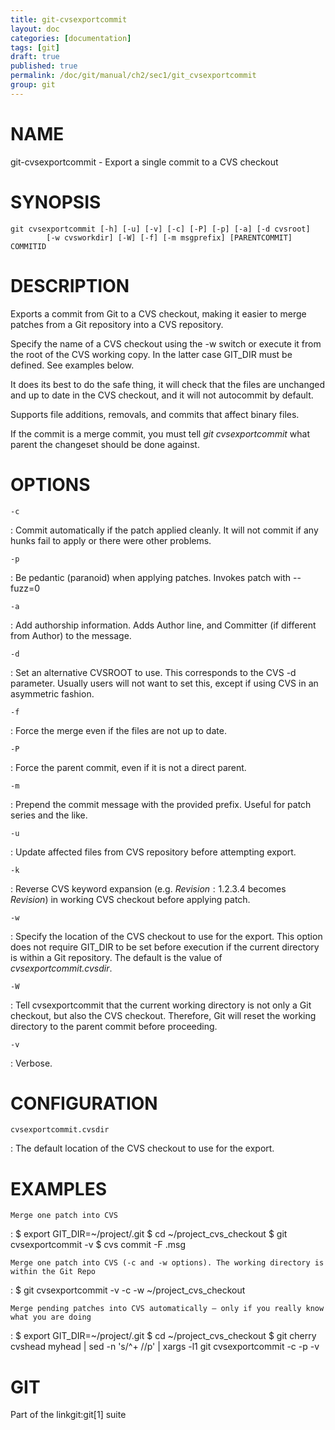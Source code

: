 ```yaml
---
title: git-cvsexportcommit
layout: doc
categories: [documentation]
tags: [git]
draft: true
published: true
permalink: /doc/git/manual/ch2/sec1/git_cvsexportcommit
group: git
---
```


NAME
====

git-cvsexportcommit - Export a single commit to a CVS checkout

SYNOPSIS
========

    git cvsexportcommit [-h] [-u] [-v] [-c] [-P] [-p] [-a] [-d cvsroot]
            [-w cvsworkdir] [-W] [-f] [-m msgprefix] [PARENTCOMMIT] COMMITID

DESCRIPTION
===========

Exports a commit from Git to a CVS checkout, making it easier to merge patches from a Git repository into a CVS repository.

Specify the name of a CVS checkout using the -w switch or execute it from the root of the CVS working copy. In the latter case GIT\_DIR must be defined. See examples below.

It does its best to do the safe thing, it will check that the files are unchanged and up to date in the CVS checkout, and it will not autocommit by default.

Supports file additions, removals, and commits that affect binary files.

If the commit is a merge commit, you must tell *git cvsexportcommit* what parent the changeset should be done against.

OPTIONS
=======

`-c`

:   Commit automatically if the patch applied cleanly. It will not commit if any hunks fail to apply or there were other problems.

`-p`

:   Be pedantic (paranoid) when applying patches. Invokes patch with --fuzz=0

`-a`

:   Add authorship information. Adds Author line, and Committer (if different from Author) to the message.

`-d`

:   Set an alternative CVSROOT to use. This corresponds to the CVS -d parameter. Usually users will not want to set this, except if using CVS in an asymmetric fashion.

`-f`

:   Force the merge even if the files are not up to date.

`-P`

:   Force the parent commit, even if it is not a direct parent.

`-m`

:   Prepend the commit message with the provided prefix. Useful for patch series and the like.

`-u`

:   Update affected files from CVS repository before attempting export.

`-k`

:   Reverse CVS keyword expansion (e.g. $Revision: 1.2.3.4$ becomes $Revision$) in working CVS checkout before applying patch.

`-w`

:   Specify the location of the CVS checkout to use for the export. This option does not require GIT\_DIR to be set before execution if the current directory is within a Git repository. The default is the value of *cvsexportcommit.cvsdir*.

`-W`

:   Tell cvsexportcommit that the current working directory is not only a Git checkout, but also the CVS checkout. Therefore, Git will reset the working directory to the parent commit before proceeding.

`-v`

:   Verbose.

CONFIGURATION
=============

`cvsexportcommit.cvsdir`

:   The default location of the CVS checkout to use for the export.

EXAMPLES
========

`Merge one patch into CVS`

:   $ export GIT_DIR=~/project/.git
        $ cd ~/project_cvs_checkout
        $ git cvsexportcommit -v <commit-sha1>
        $ cvs commit -F .msg <files>

`Merge one patch into CVS (-c and -w options). The working directory is within the Git Repo`

:           $ git cvsexportcommit -v -c -w ~/project_cvs_checkout <commit-sha1>

`Merge pending patches into CVS automatically — only if you really know what you are doing`

:   $ export GIT_DIR=~/project/.git
        $ cd ~/project_cvs_checkout
        $ git cherry cvshead myhead | sed -n 's/^+ //p' | xargs -l1 git cvsexportcommit -c -p -v

GIT
===

Part of the linkgit:git\[1\] suite
